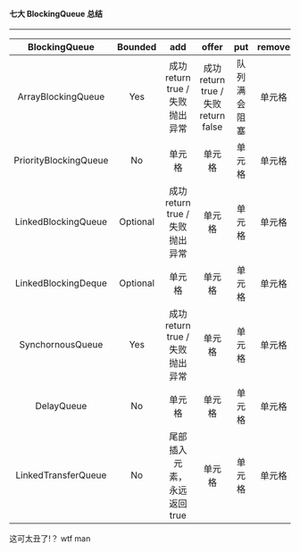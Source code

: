 #### 七大 BlockingQueue 总结

---

| BlockingQueue         | Bounded   | add                           | offer                                 | put           | remove    | poll  | element    | peek  | take   |
| :---:                 | :---:     | :---:                         | :---:                                 |:---:          |:---: |:---: |:---: |:---: |:---: |
| ArrayBlockingQueue    | Yes       | 成功 return true / 失败 抛出异常 | 成功 return true / 失败 return false   | 队列满会阻塞     |单元格 |单元格 |单元格 |单元格 |单元格 |
| PriorityBlockingQueue | No        | 单元格                         |单元格 |单元格 |单元格 |单元格 |单元格 |单元格 |单元格 |
| LinkedBlockingQueue   | Optional  | 成功 return true / 失败 抛出异常 |单元格 |单元格 |单元格 |单元格 |单元格 |单元格 |单元格 |
| LinkedBlockingDeque   | Optional  | 单元格                         |单元格 |单元格 |单元格 |单元格 |单元格 |单元格 |单元格 |
| SynchornousQueue      | Yes       | 成功 return true / 失败 抛出异常 |单元格 |单元格 |单元格 |单元格 |单元格 |单元格 |单元格 |
| DelayQueue            | No        | 单元格                         |单元格 |单元格 |单元格 |单元格 |单元格 |单元格 |单元格 |
| LinkedTransferQueue   | No        | 尾部插入元素，永远返回 true       |单元格 |单元格 |单元格 |单元格 |单元格 |单元格 |单元格 |

这可太丑了!？ wtf man